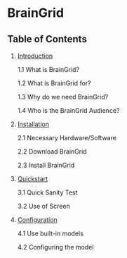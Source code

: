 # BrainGrid

## Table of Contents

1. [Introduction](braingrid_introduction)

   1.1 What is BrainGrid?
   
   1.2 What is BrainGrid for?
   
   1.3 Why do we need BrainGrid?
   
   1.4 Who is the BrainGrid Audience?

2. [Installation](braingrid_installation)

   2.1 Necessary Hardware/Software
   
   2.2 Download BrainGrid
   
   2.3 Install BrainGrid

3. [Quickstart](braingrid_quickstart)

   3.1 Quick Sanity Test
   
   3.2 Use of Screen

4. [Configuration](braingrid_configuration)

   4.1 Use built-in models
   
   4.2 Configuring the model
